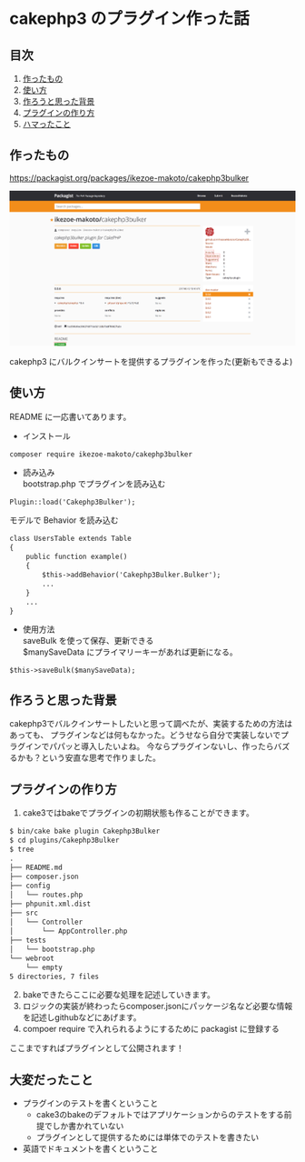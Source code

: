 # cakephp3 のプラグイン作った話
## 目次

1. [作ったもの](#作ったもの)
1. [使い方](#使い方)
1. [作ろうと思った背景](#作ろうと思った背景)
1. [プラグインの作り方](#プラグインの作り方)
1. [ハマったこと](#ハマったこと)

## 作ったもの
https://packagist.org/packages/ikezoe-makoto/cakephp3bulker

![cakephp3bulker.png](cakephp3bulker.png)

cakephp3 にバルクインサートを提供するプラグインを作った(更新もできるよ)

## 使い方
README に一応書いてあります。
- インストール  
```
composer require ikezoe-makoto/cakephp3bulker
```
- 読み込み  
bootstrap.php でプラグインを読み込む
```php:/config/bootstrap.php
Plugin::load('Cakephp3Bulker');
```
モデルで Behavior を読み込む
```php:src/Model/Table/UsersTable.php
class UsersTable extends Table
{
    public function example()
    {
        $this->addBehavior('Cakephp3Bulker.Bulker');
        ...
    }
    ...
}
```
- 使用方法  
saveBulk を使って保存、更新できる  
$manySaveData にプライマリーキーがあれば更新になる。
```php:src/Model/Table/UsersTable.php
$this->saveBulk($manySaveData);
```

## 作ろうと思った背景
cakephp3でバルクインサートしたいと思って調べたが、実装するための方法はあっても、
プラグインなどは何もなかった。どうせなら自分で実装しないでプラグインでパパッと導入したいよね。
今ならプラグインないし、作ったらバズるかも？という安直な思考で作りました。

## プラグインの作り方
1. cake3ではbakeでプラグインの初期状態も作ることができます。
```
$ bin/cake bake plugin Cakephp3Bulker
$ cd plugins/Cakephp3Bulker
$ tree
.
├── README.md
├── composer.json
├── config
│   └── routes.php
├── phpunit.xml.dist
├── src
│   └── Controller
│       └── AppController.php
├── tests
│   └── bootstrap.php
└── webroot
    └── empty
5 directories, 7 files
```
2. bakeできたらここに必要な処理を記述していきます。
1. ロジックの実装が終わったらcomposer.jsonにパッケージ名など必要な情報を記述しgithubなどにあげます。
1. compoer require で入れられるようにするために packagist に登録する

ここまですればプラグインとして公開されます！
## 大変だったこと
- プラグインのテストを書くということ  
    - cake3のbakeのデフォルトではアプリケーションからのテストをする前提でしか書かれていない
    - プラグインとして提供するためには単体でのテストを書きたい
- 英語でドキュメントを書くということ
